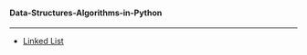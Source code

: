 
#### Data-Structures-Algorithms-in-Python
***

- [Linked List](https://github.com/spraveen18/Data-Structures-Algorithms-in-Python/tree/main/Linked_List)
